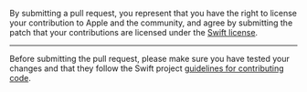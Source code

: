 By submitting a pull request, you represent that you have the right to license
your contribution to Apple and the community, and agree by submitting the patch
that your contributions are licensed under the [Swift
license](https://swift.org/LICENSE.txt).

---

Before submitting the pull request, please make sure you have tested your
changes and that they follow the Swift project [guidelines for contributing
code](https://swift.org/contributing/#contributing-code).
